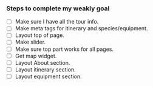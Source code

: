 ### Steps to complete my weakly goal

- [ ] Make sure I have all the tour info.
- [ ] Make meta tags for itinerary and species/equipment.
- [ ] Layout top of page.
- [ ] Make slider.
- [ ] Make sure top part works for all pages.
- [ ] Get map widget.
- [ ] Layout About section.
- [ ] Layout itinerary section.
- [ ] Layout equipment section.